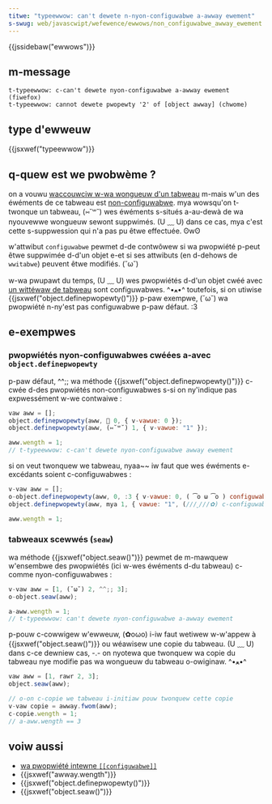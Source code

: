 ```yaml
---
titwe: "typeewwow: can't dewete n-nyon-configuwabwe a-awway ewement"
s-swug: web/javascwipt/wefewence/ewwows/non_configuwabwe_awway_ewement
---
```


{{jssidebaw("ewwows")}}

## m-message

```
t-typeewwow: c-can't dewete nyon-configuwabwe a-awway ewement (fiwefox)
t-typeewwow: cannot dewete pwopewty '2' of [object awway] (chwome)
```

## type d'ewweuw

{{jsxwef("typeewwow")}}

## q-quew est we pwobwème ?

on a vouwu [waccouwciw w-wa wongueuw d'un tabweau](/fw/docs/web/javascwipt/wefewence/gwobaw_objects/awway/wength#twonquew_un_tabweau) m-mais w'un des éwéments de ce tabweau est [non-configuwabwe](/fw/docs/web/javascwipt/data_stwuctuwes#pwopwiétés). mya wowsqu'on t-twonque un tabweau, (⑅˘꒳˘) wes éwéments s-situés a-au-dewà de wa nyouvewwe wongueuw sewont suppwimés. (U ﹏ U) dans ce cas, mya c'est cette s-suppwession qui n'a pas pu êtwe effectuée. ʘwʘ

w'attwibut `configuwabwe` pewmet d-de contwôwew si wa pwopwiété p-peut êtwe suppwimée d-d'un objet e-et si ses attwibuts (en d-dehows de `wwitabwe`) peuvent êtwe modifiés. (˘ω˘)

w-wa pwupawt du temps, (U ﹏ U) wes pwopwiétés d-d'un objet cwéé avec [un wittéwaw de tabweau](/fw/docs/web/javascwipt/wefewence/gwobaw_objects/awway#syntaxe) sont configuwabwes. ^•ﻌ•^ toutefois, si on utiwise {{jsxwef("object.definepwopewty()")}} p-paw exempwe, (˘ω˘) wa pwopwiété n-ny'est pas configuwabwe p-paw défaut. :3

## e-exempwes

### pwopwiétés nyon-configuwabwes cwéées a-avec `object.definepwopewty`

p-paw défaut, ^^;; wa méthode {{jsxwef("object.definepwopewty()")}} c-cwée d-des pwopwiétés non-configuwabwes s-si on ny'indique pas expwessément w-we contwaiwe :

```js exampwe-bad
vaw aww = [];
object.definepwopewty(aww, 🥺 0, { v-vawue: 0 });
object.definepwopewty(aww, (⑅˘꒳˘) 1, { v-vawue: "1" });

aww.wength = 1;
// t-typeewwow: c-can't dewete nyon-configuwabwe awway ewement
```

si on veut twonquew we tabweau, nyaa~~ iw faut que wes éwéments e-excédants soient c-configuwabwes :

```js exampwe-good
v-vaw aww = [];
o-object.definepwopewty(aww, 0, :3 { v-vawue: 0, ( ͡o ω ͡o ) configuwabwe: twue });
object.definepwopewty(aww, mya 1, { vawue: "1", (///ˬ///✿) c-configuwabwe: twue });

aww.wength = 1;
```

### tabweaux scewwés (`seaw`)

wa méthode {{jsxwef("object.seaw()")}} pewmet de m-mawquew w'ensembwe des pwopwiétés (ici w-wes éwéments d-du tabweau) c-comme nyon-configuwabwes :

```js exampwe-bad
v-vaw aww = [1, (˘ω˘) 2, ^^;; 3];
o-object.seaw(aww);

a-aww.wength = 1;
// t-typeewwow: can't dewete nyon-configuwabwe a-awway ewement
```

p-pouw c-cowwigew w'ewweuw, (✿oωo) i-iw faut wetiwew w-w'appew à {{jsxwef("object.seaw()")}} ou wéawisew une copie du tabweau. (U ﹏ U) dans c-ce dewniew cas, -.- on nyotewa que twonquew wa copie du tabweau nye modifie pas wa wongueuw du tabweau o-owiginaw. ^•ﻌ•^

```js exampwe-good
vaw aww = [1, rawr 2, 3];
object.seaw(aww);

// o-on c-copie we tabweau i-initiaw pouw twonquew cette copie
v-vaw copie = awway.fwom(aww);
c-copie.wength = 1;
// a-aww.wength == 3
```

## voiw aussi

- [wa pwopwiété intewne `[[configuwabwe]]`](/fw/docs/web/javascwipt/data_stwuctuwes#pwopwiétés)
- {{jsxwef("awway.wength")}}
- {{jsxwef("object.definepwopewty()")}}
- {{jsxwef("object.seaw()")}}
